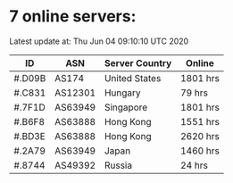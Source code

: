 # 7 online servers:

Latest update at: Thu Jun 04 09:10:10 UTC 2020

| ID | ASN | Server Country | Online |
| -- | --- | -------------- | ------ |
| #.D09B | AS174 | United States | 1801 hrs |
| #.C831 | AS12301 | Hungary | 79 hrs |
| #.7F1D | AS63949 | Singapore | 1801 hrs |
| #.B6F8 | AS63888 | Hong Kong | 1551 hrs |
| #.BD3E | AS63888 | Hong Kong | 2620 hrs |
| #.2A79 | AS63949 | Japan | 1460 hrs |
| #.8744 | AS49392 | Russia | 24 hrs |


